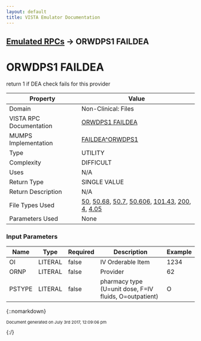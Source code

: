 ```yaml
---
layout: default
title: VISTA Emulator Documentation
---
```


## [Emulated RPCs](TableOfContents) &#8594; ORWDPS1 FAILDEA
# ORWDPS1 FAILDEA

return 1 if DEA check fails for this provider

Property | Value
--- | ---
Domain | Non-Clinical: Files
VISTA RPC Documentation | [ORWDPS1 FAILDEA](../VISTARPC/ORWDPS1_FAILDEA)
MUMPS Implementation | [FAILDEA^ORWDPS1](http://code.osehra.org/dox/Routine_ORWDPS1_source.html)
Type | UTILITY
Complexity | DIFFICULT
Uses | N/A
Return Type | SINGLE VALUE
Return Description | N/A
File Types Used | [50](../VDM/Drug-50), [50.68](../VDM/VA_Product-50_68), [50.7](../VDM/Pharmacy_Orderable_Item-50_7), [50.606](../VDM/Dosage_Form-50_606), [101.43](../VDM/Orderable_Items-101_43), [200](../VDM/New_Person-200), [4](../VDM/Institution-4), [4.05](../VDM/Institution_Association_Types-4_05)
Parameters Used | None


### Input Parameters

Name | Type | Required | Description | Example
--- | --- | --- | --- | ---
OI | LITERAL | false | IV Orderable Item | 1234
ORNP | LITERAL | false | Provider | 62
PSTYPE | LITERAL | false | pharmacy type (U=unit dose, F=IV fluids, O=outpatient) | O

{::nomarkdown} <br/><p style="font-size: 11px">Document generated on July 3rd 2017, 12:09:06 pm</p>{:/}
